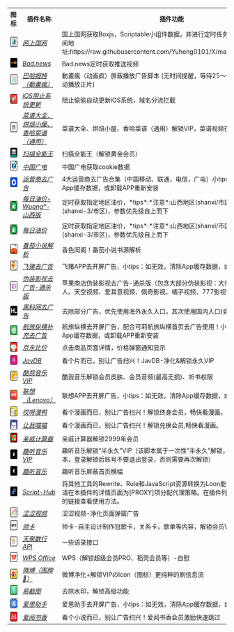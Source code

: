 <table>
    <tr><th> 图标 </th> <th> 插件名称 </th> <th> 插件功能 </th> </tr >
    <tr>
		<tr ><td ><img src="https://raw.githubusercontent.com/W126-L/Tool/main/IconSet/108px/Guoshangguowang.png" alt="$alt" width="20" height="20" style="border: 1px solid #000;border-radius: 10%;" loading="lazy"></td><td><a href="https://raw.githubusercontent.com/W126-L/Tool/master/Plugin/95598.plugin"><em>网上国网</em></a></td><td>国上国网获取Boxjs，Scriptable小组件数据，并进行定时任务の推送。BoxJs订阅地址:https://raw.githubusercontent.com/Yuheng0101/X/main/Tasks/boxjs.json</td></tr><tr ><td ><img src="https://raw.githubusercontent.com/W126-L/Tool/main/IconSet/108px/Bad_news.png" alt="$alt" width="20" height="20" style="border: 1px solid #000;border-radius: 10%;" loading="lazy"></td><td><a href="https://raw.githubusercontent.com/W126-L/Tool/master/Plugin/Bad_news.plugin"><em>Bad.news</em></a></td><td>Bad.news定时获取推送视频</td></tr><tr ><td ><img src="https://raw.githubusercontent.com/W126-L/Tool/main/IconSet/108px/Bahamut.png" alt="$alt" width="20" height="20" style="border: 1px solid #000;border-radius: 10%;" loading="lazy"></td><td><a href="https://raw.githubusercontent.com/W126-L/Tool/master/Plugin/Bahamut.plugin"><em>巴哈姆特（動畫瘋）</em></a></td><td>動畫瘋（动画疯）屏蔽播放广告脚本 (无时间提醒，等待25～30S即可，黑屏完自动播放正片)</td></tr><tr ><td ><img src="https://raw.githubusercontent.com/W126-L/Tool/main/IconSet/108px/NoUpdate.png" alt="$alt" width="20" height="20" style="border: 1px solid #000;border-radius: 10%;" loading="lazy"></td><td><a href="https://raw.githubusercontent.com/W126-L/Tool/master/Plugin/BlockiOSUpdate.plugin"><em>iOS阻止系统更新</em></a></td><td>阻止偷偷自动更新iOS系统，域名分流拦截</td></tr><tr ><td ><img src="https://raw.githubusercontent.com/W126-L/Tool/main/IconSet/108px/CaiPu.png" alt="$alt" width="20" height="20" style="border: 1px solid #000;border-radius: 10%;" loading="lazy"></td><td><a href="https://raw.githubusercontent.com/W126-L/Tool/master/Plugin/CaiPu-3.plugin"><em>菜谱大全、烘焙小屋、香哈菜谱（通用）</em></a></td><td>菜谱大全、烘焙小屋、香哈菜谱（通用）解锁VIP，菜谱视频在线观看</td></tr><tr ><td ><img src="https://raw.githubusercontent.com/W126-L/Tool/main/IconSet/108px/CamScanner.png" alt="$alt" width="20" height="20" style="border: 1px solid #000;border-radius: 10%;" loading="lazy"></td><td><a href="https://raw.githubusercontent.com/W126-L/Tool/master/Plugin/CamScanner.plugin"><em>扫描全能王</em></a></td><td>扫描全能王（解锁黄金会员）</td></tr><tr ><td ><img src="https://raw.githubusercontent.com/W126-L/Tool/main/IconSet/108px/China-Broadnet.png" alt="$alt" width="20" height="20" style="border: 1px solid #000;border-radius: 10%;" loading="lazy"></td><td><a href="https://raw.githubusercontent.com/W126-L/Tool/master/Plugin/China-Broadnet.plugin"><em>中国广电</em></a></td><td>中国广电获取cookie数据</td></tr><tr ><td ><img src="https://raw.githubusercontent.com/W126-L/Tool/main/IconSet/108px/China-Operator.png" alt="$alt" width="20" height="20" style="border: 1px solid #000;border-radius: 10%;" loading="lazy"></td><td><a href="https://raw.githubusercontent.com/W126-L/Tool/master/Plugin/China-Operator.plugin"><em>运营商去广告</em></a></td><td>4大运营商去广告合集（中国移动、联通，电信，广电）小tips：如无效，清除App缓存数据，或卸载APP重新安装</td></tr><tr ><td ><img src="https://raw.githubusercontent.com/W126-L/Tool/main/IconSet/108px/Youjia.png" alt="$alt" width="20" height="20" style="border: 1px solid #000;border-radius: 10%;" loading="lazy"></td><td><a href="https://raw.githubusercontent.com/W126-L/Tool/master/Plugin/Daily-oil-Wuang.plugin"><em>每日油价-Wuang°-山西版</em></a></td><td>定时获取指定地区油价，*tips*:*注意*:山西地区(shanxi/市区)，陕西地区(shanxi-3/市区)，参数优先级自上而下</td></tr><tr ><td ><img src="https://raw.githubusercontent.com/W126-L/Tool/main/IconSet/108px/Youjia.png" alt="$alt" width="20" height="20" style="border: 1px solid #000;border-radius: 10%;" loading="lazy"></td><td><a href="https://raw.githubusercontent.com/W126-L/Tool/master/Plugin/Daily-oil.plugin"><em>每日油价</em></a></td><td>定时获取指定地区油价，*tips*:*注意*:山西地区(shanxi/市区)，陕西地区(shanxi-3/市区)，参数优先级自上而下</td></tr><tr ><td ><img src="https://raw.githubusercontent.com/W126-L/Tool/main/IconSet/108px/FanQie.png" alt="$alt" width="20" height="20" style="border: 1px solid #000;border-radius: 10%;" loading="lazy"></td><td><a href="https://raw.githubusercontent.com/W126-L/Tool/master/Plugin/FanQie.plugin"><em>番茄小说解析</em></a></td><td>香色闺阁！番茄小说书源解析</td></tr><tr ><td ><img src="https://raw.githubusercontent.com/W126-L/Tool/main/IconSet/108px/Feizhu.png" alt="$alt" width="20" height="20" style="border: 1px solid #000;border-radius: 10%;" loading="lazy"></td><td><a href="https://raw.githubusercontent.com/W126-L/Tool/master/Plugin/Feizhu.plugin"><em>飞猪去广告</em></a></td><td>飞猪APP去开屏广告，小tips：如无效，清除App缓存数据，或卸载APP重新安装</td></tr><tr ><td ><img src="https://raw.githubusercontent.com/W126-L/Tool/main/IconSet/108px/FreeVideo.png" alt="$alt" width="20" height="20" style="border: 1px solid #000;border-radius: 10%;" loading="lazy"></td><td><a href="https://raw.githubusercontent.com/W126-L/Tool/master/Plugin/FreeVideo-NoAds.plugin"><em>伪装影视去广告-通杀版</em></a></td><td>苹果商店伪装影视去广告-通杀版（包含大部分伪装影视：大师兄影视、追剧达人、天空视频、爱其意视频、佩奇影视、橘子视频、777影视等…）</td></tr><tr ><td ><img src="https://raw.githubusercontent.com/W126-L/Tool/main/IconSet/108px/Heiliaowang.png" alt="$alt" width="20" height="20" style="border: 1px solid #000;border-radius: 10%;" loading="lazy"></td><td><a href="https://raw.githubusercontent.com/W126-L/Tool/master/Plugin/HLW.plugin"><em>黑料网去广告</em></a></td><td>去除部分广告，优先使用海外永久入口，其次使用国内入口(会变动)，走代理</td></tr><tr ><td ><img src="https://raw.githubusercontent.com/W126-L/Tool/main/IconSet/108px/Hanglvzongheng.png" alt="$alt" width="20" height="20" style="border: 1px solid #000;border-radius: 10%;" loading="lazy"></td><td><a href="https://raw.githubusercontent.com/W126-L/Tool/master/Plugin/Hanglvzongheng.plugin"><em>航旅纵横补充去广告</em></a></td><td>航旅纵横去开屏广告，配合可莉航旅纵横首页去广告使用！小tips：如无效，清除App缓存数据，或卸载APP重新安装</td></tr><tr ><td ><img src="https://raw.githubusercontent.com/W126-L/Tool/main/IconSet/108px/JD.png" alt="$alt" width="20" height="20" style="border: 1px solid #000;border-radius: 10%;" loading="lazy"></td><td><a href="https://raw.githubusercontent.com/W126-L/Tool/master/Plugin/JD_price.plugin"><em>京东比价</em></a></td><td>点击商品页面详情，价格弹窗通知显示</td></tr><tr ><td ><img src="https://raw.githubusercontent.com/W126-L/Tool/main/IconSet/108px/JavDB.png" alt="$alt" width="20" height="20" style="border: 1px solid #000;border-radius: 10%;" loading="lazy"></td><td><a href="https://raw.githubusercontent.com/W126-L/Tool/master/Plugin/JavDB.plugin"><em>JavDB</em></a></td><td>看个片而已，别让广告扫兴！JavDB-净化&解锁永久VIP</td></tr><tr ><td ><img src="https://raw.githubusercontent.com/W126-L/Tool/main/IconSet/108px/KuwoMusic-Pro.png" alt="$alt" width="20" height="20" style="border: 1px solid #000;border-radius: 10%;" loading="lazy"></td><td><a href="https://raw.githubusercontent.com/W126-L/Tool/master/Plugin/KuwoMusic-VIP.plugin"><em>酷我音乐VIP</em></a></td><td>酷我音乐解锁会员皮肤、会员音频(最高无损)、听书权限</td></tr><tr ><td ><img src="https://raw.githubusercontent.com/W126-L/Tool/main/IconSet/108px/Lenovo.png" alt="$alt" width="20" height="20" style="border: 1px solid #000;border-radius: 10%;" loading="lazy"></td><td><a href="https://raw.githubusercontent.com/W126-L/Tool/master/Plugin/Lenovo.plugin"><em>联想（Lenovo）</em></a></td><td>联想APP去开屏广告，小tips：如无效，清除App缓存数据，或卸载APP重新安装</td></tr><tr ><td ><img src="https://raw.githubusercontent.com/W126-L/Tool/main/IconSet/108px/ManYa.png" alt="$alt" width="20" height="20" style="border: 1px solid #000;border-radius: 10%;" loading="lazy"></td><td><a href="https://raw.githubusercontent.com/W126-L/Tool/master/Plugin/ManYa.plugin"><em>哎呀漫鸭</em></a></td><td>看个漫画而已，别让广告扫兴！解锁终身会员，畅快看漫画。</td></tr><tr ><td ><img src="https://raw.githubusercontent.com/W126-L/Tool/main/IconSet/108px/Miaomiao.png" alt="$alt" width="20" height="20" style="border: 1px solid #000;border-radius: 10%;" loading="lazy"></td><td><a href="https://raw.githubusercontent.com/W126-L/Tool/master/Plugin/Miaomiao.plugin"><em>让我喵喵</em></a></td><td>看个漫画而已，别让广告扫兴！解锁兑换会员,畅快看漫画。</td></tr><tr ><td ><img src="https://raw.githubusercontent.com/W126-L/Tool/main/IconSet/108px/Qinqijisuanqi.png" alt="$alt" width="20" height="20" style="border: 1px solid #000;border-radius: 10%;" loading="lazy"></td><td><a href="https://raw.githubusercontent.com/W126-L/Tool/master/Plugin/Qqjsq.plugin"><em>亲戚计算器</em></a></td><td>亲戚计算器解锁2999年会员</td></tr><tr ><td ><img src="https://raw.githubusercontent.com/W126-L/Tool/main/IconSet/108px/QutingMusic.png" alt="$alt" width="20" height="20" style="border: 1px solid #000;border-radius: 10%;" loading="lazy"></td><td><a href="https://raw.githubusercontent.com/W126-L/Tool/master/Plugin/QutingMusic-VIP.plugin"><em>趣听音乐VIP</em></a></td><td>趣听音乐解锁“半永久”VIP（该脚本属于一次性“半永久”解锁，解锁完即可关闭脚本，登录解锁后账号不要退出登录，否则需要再次解锁）</td></tr><tr ><td ><img src="https://raw.githubusercontent.com/W126-L/Tool/main/IconSet/108px/QutingMusic.png" alt="$alt" width="20" height="20" style="border: 1px solid #000;border-radius: 10%;" loading="lazy"></td><td><a href="https://raw.githubusercontent.com/W126-L/Tool/master/Plugin/QutingMusic.plugin"><em>趣听音乐</em></a></td><td>趣听音乐屏蔽首页横幅</td></tr><tr ><td ><img src="https://raw.githubusercontent.com/luestr/IconResource/main/Other_icon/120px/Script-Hub.png" alt="$alt" width="20" height="20" style="border: 1px solid #000;border-radius: 10%;" loading="lazy"></td><td><a href="https://script.hub/"><em>Script-Hub</em></a></td><td>将其他工具的Rewrite、Rule和JavaScript资源转换为Loon能识别的格式，使用前请在本插件的详情页面为[PROXY]项分配代理策略。在插件列表中点击此插件上的链接查看使用方法。</td></tr><tr ><td ><img src="https://raw.githubusercontent.com/W126-L/Tool/main/IconSet/108px/SeseVideo.png" alt="$alt" width="20" height="20" style="border: 1px solid #000;border-radius: 10%;" loading="lazy"></td><td><a href="https://raw.githubusercontent.com/W126-L/Tool/master/Plugin/SeseVideo.plugin"><em>涩涩视频</em></a></td><td>涩涩视频-净化页面弹窗广告</td></tr><tr ><td ><img src="https://raw.githubusercontent.com/W126-L/Tool/main/IconSet/108px/ShuaiKa.png" alt="$alt" width="20" height="20" style="border: 1px solid #000;border-radius: 10%;" loading="lazy"></td><td><a href="https://raw.githubusercontent.com/W126-L/Tool/master/Plugin/ShuaiKa.plugin"><em>帅卡</em></a></td><td>帅卡-自主设计制作冠歌卡，关系卡，歌单等内容，解锁会员VIP</td></tr><tr ><td ><img src="https://raw.githubusercontent.com/W126-L/Tool/main/IconSet/108px/Yan.png" alt="$alt" width="20" height="20" style="border: 1px solid #000;border-radius: 10%;" loading="lazy"></td><td><a href="https://raw.githubusercontent.com/W126-L/Tool/master/Plugin/TianApi.plugin"><em>天聚数行API</em></a></td><td>一些语录接口</td></tr><tr ><td ><img src="https://raw.githubusercontent.com/W126-L/Tool/main/IconSet/108px/WPS.png" alt="$alt" width="20" height="20" style="border: 1px solid #000;border-radius: 10%;" loading="lazy"></td><td><a href="https://raw.githubusercontent.com/W126-L/Tool/master/Plugin/WPS.plugin"><em>WPS Office</em></a></td><td>WPS（解锁超级会员PRO、稻壳会员等）-自慰</td></tr><tr ><td ><img src="https://raw.githubusercontent.com/W126-L/Tool/main/IconSet/108px/Weibo.png" alt="$alt" width="20" height="20" style="border: 1px solid #000;border-radius: 10%;" loading="lazy"></td><td><a href="https://raw.githubusercontent.com/W126-L/Tool/master/Plugin/WeiBoVIP.plugin"><em>微博（围脖🧣）</em></a></td><td>微博净化+解锁VIPのIcon（图标）更纯粹的刷信息流</td></tr><tr ><td ><img src="https://raw.githubusercontent.com/W126-L/Tool/main/IconSet/108px/Yijietu.png" alt="$alt" width="20" height="20" style="border: 1px solid #000;border-radius: 10%;" loading="lazy"></td><td><a href="https://raw.githubusercontent.com/W126-L/Tool/master/Plugin/YiJieTu.plugin"><em>易截图</em></a></td><td>去除水印，解锁高级功能</td></tr><tr ><td ><img src="https://raw.githubusercontent.com/W126-L/Tool/main/IconSet/108px/i4.png" alt="$alt" width="20" height="20" style="border: 1px solid #000;border-radius: 10%;" loading="lazy"></td><td><a href="https://raw.githubusercontent.com/W126-L/Tool/master/Plugin/i4.plugin"><em>爱思助手</em></a></td><td>爱思助手去开屏广告，小tips：如无效，清除App缓存数据，或卸载APP重新安装</td></tr><tr ><td ><img src="https://raw.githubusercontent.com/W126-L/Tool/main/IconSet/108px/iFreeTime-Fang.png" alt="$alt" width="20" height="20" style="border: 1px solid #000;border-radius: 10%;" loading="lazy"></td><td><a href="https://raw.githubusercontent.com/W126-L/Tool/master/Plugin/iFreeTime.plugin"><em>爱阅书香</em></a></td><td>看个小说而已，别让广告扫兴！爱阅书香会员激励快速跳过</td></tr>
    </tr>
    </table>